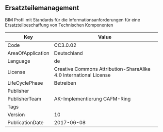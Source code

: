 ## Ersatzteilemanagement
BIM Profil mit Standards für die Informationsanforderungen für eine Ersatzteilbeschaffung von Technischen Komponenten

Key | Value |
--|--|
Code | CC3.0.02 |  
AreaOfApplication | Deutschland |  
Language | de |  
License | Creative Commons Attribution-ShareAlike 4.0 International License |  
LifeCyclePhase | Betreiben |  
Publisher | []() |  
PublisherTeam | AK-Implementierung CAFM-Ring |  
Tags |  |  
Version | 10 |  
PublicationDate | 2017-06-08 |  
